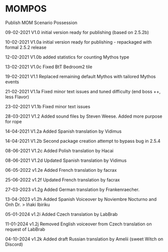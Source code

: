 # MOMPOS

Publish MOM Scenario Possession


09-02-2021 V1.0 initial version ready for publishing (based on 2.5.2b)

10-02-2021 V1.0a initial version ready for publishing - repackaged with formal 2.5.2 release

12-02-2021 V1.0b added statistics for counting Mythos type

13-02-2021 V1.0c Fixed BtT Bedroom2 tile

19-02-2021 V1.1 Replaced remaining default Mythos with tailored Mythos events

21-02-2021 V1.1a Fixed minor text issues and tuned difficulty (end boss ++, less Flavor)

23-02-2021 V1.1b Fixed minor text issues

28-03-2021 V1.2  Added sound files by Steven Weese. Added more purpose for rope

14-04-2021 V1.2a Added Spanish translation by Vidimus

14-04-2021 V1.2b Second package creation attempt to bypass bug in 2.5.4

08-06-2021 V1.2c Added Polish translation by Hacai

08-06-2021 V1.2d Updated Spanish translation by Vidimus

06-05-2022 v1.2e Added French translation by facrax

25-06-2022 v1.2f Updated French translation by facrax

27-03-2023 v1.2g Added German translation by Frankenraecher.

13-04-2023 v1.2h Added Spanish Voiceover by Noviembre Nocturno and Onh Dr. > Iñaki Ibiriku

05-01-2024 v1.2i Added Czech translation by LabBrab

11-01-2024 v1.2j Removed English voiceover from Czech translation on request of LabBrab

04-10-2024 v1.2k Added draft Russian translation by Amelii (sweet Witch on Discord)
